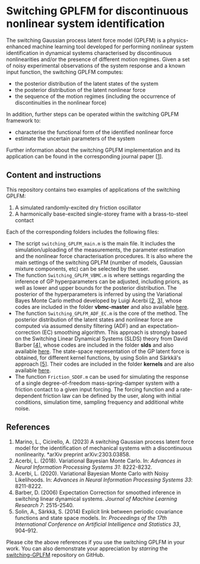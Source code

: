 # Switching GPLFM for discontinuous nonlinear system identification

The switching Gaussian process latent force model (GPLFM) is a physics-enhanced machine learning tool developed for performing nonlinear system identification in dynamical systems characterised by discontinuous nonlinearities and/or the presence of different motion regimes. Given a set of noisy experimental observations of the system response and a known input function, the switching GPLFM computes:
- the posterior distribution of the latent states of the system
- the posterior distribution of the latent nonlinear force 
- the sequence of the motion regimes (including the occurrence of discontinuities in the nonlinear force)

In addition, further steps can be operated within the switching GPLFM framework to:
- characterise the functional form of the identified nonlinear force
- estimate the uncertain parameters of the system

Further information about the switching GPLFM implementation and its application can be found in the corresponding journal paper [[1](https://github.com/l-marino/switching-GPLFM/edit/main/README.md#references)].

## Content and instructions

This repository contains two examples of applications of the switching GPLFM:
1. A simulated randomly-excited dry friction oscillator 
2. A harmonically base-excited single-storey frame with a brass-to-steel contact

Each of the corresponding folders includes the following files:
- The script `switching_GPLFM_main.m` is the main file. It includes the simulation/uploading of the measurements, the parameter estimation and the nonlinear force characterisation procedures. It is also where the main settings of the switching GPLFM (number of models, Gaussian mixture components, etc) can be selected by the user.
- The function `Switching_GPLFM_VBMC.m` is where settings regarding the inference of GP hyperparameters can be adjusted, including priors, as well as lower and upper bounds for the posterior distribution. The posterior of the hyperparameters is inferred by using the Variational Bayes Monte Carlo method developed by Luigi Acerbi  [[2](https://github.com/l-marino/switching-GPLFM/edit/main/README.md#references), [3](https://github.com/l-marino/switching-GPLFM/edit/main/README.md#references)], whose codes are included in the folder **vbmc-master** and also available [here](https://github.com/acerbilab/vbmc).
- The function `Switching_GPLFM_ADF_EC.m` is the core of the method. The posterior distribution of the latent states and nonlinear force are computed via assumed density filtering (ADF) and an expectation-correction (EC) smoothing algorithm. This approach is strongly based on the Switching Linear Dynamical Systems (SLDS) theory from David Barber [[4](https://github.com/l-marino/switching-GPLFM/edit/main/README.md#references)], whose codes are included in the folder **slds** and also available [here](http://web4.cs.ucl.ac.uk/staff/D.Barber/software). The state-space representation of the GP latent force is obtained, for different kernel functions, by using Solin and Särkkä's approach [[5](https://github.com/l-marino/switching-GPLFM/edit/main/README.md#references)]. Their codes are included in the folder **kernels** and are also available [here](https://users.aalto.fi/~asolin/documents/pdf/Solin-Sarkka-2014-AISTATS-code.zip).
- The function `Friction_SDOF.m` can be used for simulating the response of a single degree-of-freedom mass-spring-damper system with a friction contact to a given input forcing. The forcing function and a rate-dependent friction law can be defined by the user, along with initial conditions, simulation time, sampling frequency and additional white noise.


## References

1. Marino, L., Cicirello, A. (2023) A switching Gaussian process latent force model for the identification of mechanical systems with a discontinuous nonlinearity. *arXiv preprint arXiv:2303.03858.
2. Acerbi, L. (2018). Variational Bayesian Monte Carlo. In: *Advances in Neural Information Processing Systems 31*: 8222-8232.
3. Acerbi, L. (2020). Variational Bayesian Monte Carlo with Noisy Likelihoods. In: *Advances in Neural Information Processing Systems 33*: 8211-8222.
4. Barber, D. (2006) Expectation Correction for smoothed inference in switching linear dynamical systems. *Journal of Machine Learning Research 7*: 2515-2540.
5. Solin, A., Särkkä, S. (2014) Explicit link between periodic covariance functions and state space models. In: *Proceedings of
the 17th International Conference on Artificial Intelligence and Statistics 33*, 904–912.


Please cite the above references if you use the switching GPLFM in your work. You can also demonstrate your appreciation by *starring* the [switching-GPLFM](https://github.com/l-marino/switching-GPLFM) repository on GitHub.

